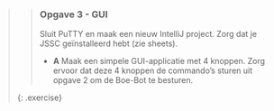 >> ### Opgave 3 - GUI
>>
>> Sluit PuTTY en maak een nieuw IntelliJ project. Zorg dat je JSSC geïnstalleerd hebt (zie sheets).
>>
>> - **A** Maak een simpele GUI-applicatie met 4 knoppen. Zorg ervoor dat deze 4 knoppen de commando’s sturen uit opgave 2 om de Boe-Bot te besturen.
>>
>{: .exercise}
